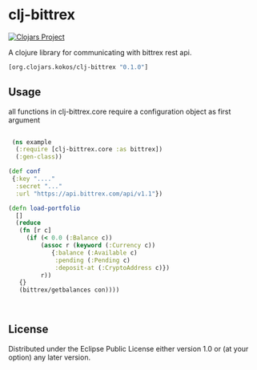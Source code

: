 # clj-bittrex
[![Clojars Project](https://img.shields.io/clojars/v/org.clojars.kokos/clj-bittrex.svg)](https://clojars.org/org.clojars.kokos/clj-bittrex)

A clojure library for communicating with bittrex rest api.

```clj
[org.clojars.kokos/clj-bittrex "0.1.0"]
```

## Usage
all functions in clj-bittrex.core require a configuration object as first argument
```clj
 
 (ns example
  (:require [clj-bittrex.core :as bittrex])
  (:gen-class))

(def conf 
 {:key "...."
  :secret "..."
  :url "https://api.bittrex.com/api/v1.1"})

(defn load-portfolio
  []
  (reduce
   (fn [r c]
     (if (< 0.0 (:Balance c))
         (assoc r (keyword (:Currency c))
            {:balance (:Available c)
             :pending (:Pending c)
             :deposit-at (:CryptoAddress c)})
         r))
   {}
   (bittrex/getbalances con))))

 
```
## License

Distributed under the Eclipse Public License either version 1.0 or (at
your option) any later version.
